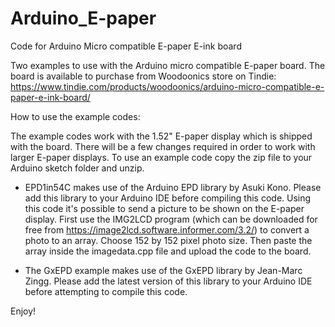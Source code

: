 # Arduino_E-paper
Code for Arduino Micro compatible E-paper E-ink board

Two examples to use with the Arduino micro compatible E-paper board.
The board is available to purchase from Woodoonics store on Tindie:
https://www.tindie.com/products/woodoonics/arduino-micro-compatible-e-paper-e-ink-board/

How to use the example codes:

The example codes work with the 1.52" E-paper display which is shipped with the board. There will be a few changes required in order to work with larger E-paper displays.
To use an example code copy the zip file to your Arduino sketch folder and unzip.

- EPD1in54C makes use of the Arduino EPD library by Asuki Kono. Please add this library to your Arduino IDE before compiling this code.
Using this code it's possible to send a picture to be shown on the E-paper display.
First use the IMG2LCD program (which can be downloaded for free from https://image2lcd.software.informer.com/3.2/) to convert a photo to an array. Choose 152 by 152 pixel photo size.
Then paste the array inside the imagedata.cpp file and upload the code to the board.

- The GxEPD example makes use of the GxEPD library by Jean-Marc Zingg. Please add the latest version of this library to your Arduino IDE before attempting to compile this code.

Enjoy!
